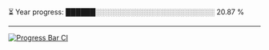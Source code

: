 
⏳ Year progress: ██████░░░░░░░░░░░░░░░░░░░░░░░░ 20.87 %

---

[![Progress Bar CI](https://github.com/thatoranzhevyy/thatoranzhevyy/actions/workflows/node.js.yml/badge.svg)](https://github.com/thatoranzhevyy/thatoranzhevyy/actions/workflows/node.js.yml)

